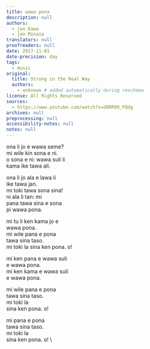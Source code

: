```yaml
---
title: wawa pona
description: null
authors:
  - jan Kawa
  - jan Minasa
translators: null
proofreaders: null
date: 2017-11-01
date-precision: day
tags:
  - music
original:
  title: Strong in the Real Way
  authors:
    - unknown # added automatically during reschema
license: All Rights Reserved
sources:
  - https://www.youtube.com/watch?v=d8RR9O_FQdg
archives: null
preprocessing: null
accessibility-notes: null
notes: null
---
```


ona li jo e wawa seme?  \
mi wile kin sona e ni.  \
o sona e ni: wawa suli li   \
kama ike tawa ali.

ona li jo ala e lawa li   \
ike tawa jan.  \
mi toki tawa sona sina!  \
ni ala li tan: mi  \
pana tawa sina e sona  \
pi wawa pona.

mi tu li ken kama jo e   \
wawa pona.  \
mi wile pana e pona  \
tawa sina taso.  \
mi toki la sina ken pona. o!

mi ken pana e wawa suli  \
e wawa pona.  \
mi ken kama e wawa suli  \
e wawa pona.

mi wile pana e pona  \
tawa sina taso.  \
mi toki la  \
sina ken pona. o!

mi pana e pona  \
tawa sina taso.  \
mi toki la  \
sina ken pona. o!  \
